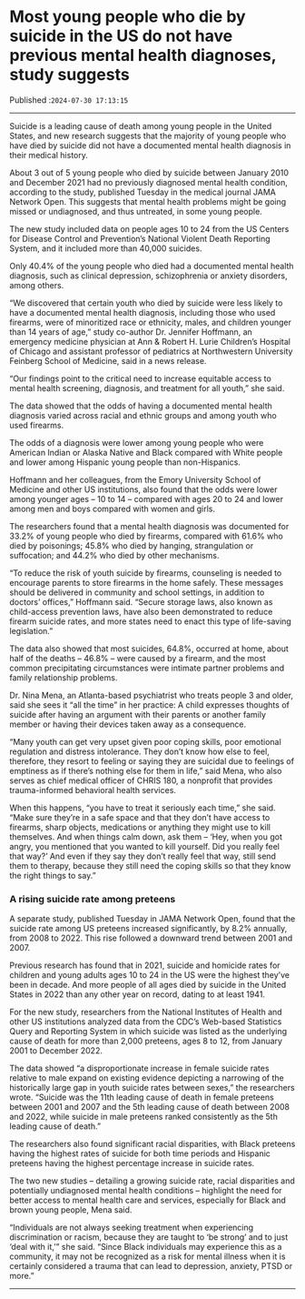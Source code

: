 # Most young people who die by suicide in the US do not have previous mental health diagnoses, study suggests

Published :`2024-07-30 17:13:15`

---

Suicide is a leading cause of death among young people in the United States, and new research suggests that the majority of young people who have died by suicide did not have a documented mental health diagnosis in their medical history.

About 3 out of 5 young people who died by suicide between January 2010 and December 2021 had no previously diagnosed mental health condition, according to the study, published Tuesday in the medical journal JAMA Network Open. This suggests that mental health problems might be going missed or undiagnosed, and thus untreated, in some young people.

The new study included data on people ages 10 to 24 from the US Centers for Disease Control and Prevention’s National Violent Death Reporting System, and it included more than 40,000 suicides.

Only 40.4% of the young people who died had a documented mental health diagnosis, such as clinical depression, schizophrenia or anxiety disorders, among others.

“We discovered that certain youth who died by suicide were less likely to have a documented mental health diagnosis, including those who used firearms, were of minoritized race or ethnicity, males, and children younger than 14 years of age,” study co-author Dr. Jennifer Hoffmann, an emergency medicine physician at Ann & Robert H. Lurie Children’s Hospital of Chicago and assistant professor of pediatrics at Northwestern University Feinberg School of Medicine, said in a news release.

“Our findings point to the critical need to increase equitable access to mental health screening, diagnosis, and treatment for all youth,” she said.

The data showed that the odds of having a documented mental health diagnosis varied across racial and ethnic groups and among youth who used firearms.

The odds of a diagnosis were lower among young people who were American Indian or Alaska Native and Black compared with White people and lower among Hispanic young people than non-Hispanics.

Hoffmann and her colleagues, from the Emory University School of Medicine and other US institutions, also found that the odds were lower among younger ages – 10 to 14 – compared with ages 20 to 24 and lower among men and boys compared with women and girls.

The researchers found that a mental health diagnosis was documented for 33.2% of young people who died by firearms, compared with 61.6% who died by poisonings; 45.8% who died by hanging, strangulation or suffocation; and 44.2% who died by other mechanisms.

“To reduce the risk of youth suicide by firearms, counseling is needed to encourage parents to store firearms in the home safely. These messages should be delivered in community and school settings, in addition to doctors’ offices,” Hoffmann said. “Secure storage laws, also known as child-access prevention laws, have also been demonstrated to reduce firearm suicide rates, and more states need to enact this type of life-saving legislation.”

The data also showed that most suicides, 64.8%, occurred at home, about half of the deaths – 46.8% – were caused by a firearm, and the most common precipitating circumstances were intimate partner problems and family relationship problems.

Dr. Nina Mena, an Atlanta-based psychiatrist who treats people 3 and older, said she sees it “all the time” in her practice: A child expresses thoughts of suicide after having an argument with their parents or another family member or having their devices taken away as a consequence.

“Many youth can get very upset given poor coping skills, poor emotional regulation and distress intolerance. They don’t know how else to feel, therefore, they resort to feeling or saying they are suicidal due to feelings of emptiness as if there’s nothing else for them in life,” said Mena, who also serves as chief medical officer of CHRIS 180, a nonprofit that provides trauma-informed behavioral health services.

When this happens, “you have to treat it seriously each time,” she said. “Make sure they’re in a safe space and that they don’t have access to firearms, sharp objects, medications or anything they might use to kill themselves. And when things calm down, ask them – ‘Hey, when you got angry, you mentioned that you wanted to kill yourself. Did you really feel that way?’ And even if they say they don’t really feel that way, still send them to therapy, because they still need the coping skills so that they know the right things to say.”

### A rising suicide rate among preteens

A separate study, published Tuesday in JAMA Network Open, found that the suicide rate among US preteens increased significantly, by 8.2% annually, from 2008 to 2022. This rise followed a downward trend between 2001 and 2007.

Previous research has found that in 2021, suicide and homicide rates for children and young adults ages 10 to 24 in the US were the highest they’ve been in decade. And more people of all ages died by suicide in the United States in 2022 than any other year on record, dating to at least 1941.

For the new study, researchers from the National Institutes of Health and other US institutions analyzed data from the CDC’s Web-based Statistics Query and Reporting System in which suicide was listed as the underlying cause of death for more than 2,000 preteens, ages 8 to 12, from January 2001 to December 2022.

The data showed “a disproportionate increase in female suicide rates relative to male expand on existing evidence depicting a narrowing of the historically large gap in youth suicide rates between sexes,” the researchers wrote. “Suicide was the 11th leading cause of death in female preteens between 2001 and 2007 and the 5th leading cause of death between 2008 and 2022, while suicide in male preteens ranked consistently as the 5th leading cause of death.”

The researchers also found significant racial disparities, with Black preteens having the highest rates of suicide for both time periods and Hispanic preteens having the highest percentage increase in suicide rates.

The two new studies – detailing a growing suicide rate, racial disparities and potentially undiagnosed mental health conditions – highlight the need for better access to mental health care and services, especially for Black and brown young people, Mena said.

“Individuals are not always seeking treatment when experiencing discrimination or racism, because they are taught to ‘be strong’ and to just ‘deal with it,’” she said. “Since Black individuals may experience this as a community, it may not be recognized as a risk for mental illness when it is certainly considered a trauma that can lead to depression, anxiety, PTSD or more.”

---

